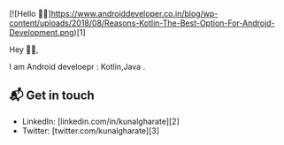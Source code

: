 [![Hello 👋🏻]https://www.androiddeveloper.co.in/blog/wp-content/uploads/2018/08/Reasons-Kotlin-The-Best-Option-For-Android-Development.png)[1]

Hey 👋🏻,

I am Android develoepr : Kotlin,Java .


## 📬 Get in touch

- LinkedIn: [linkedin.com/in/kunalgharate][2]
- Twitter: [twitter.com/kunalgharate][3]







